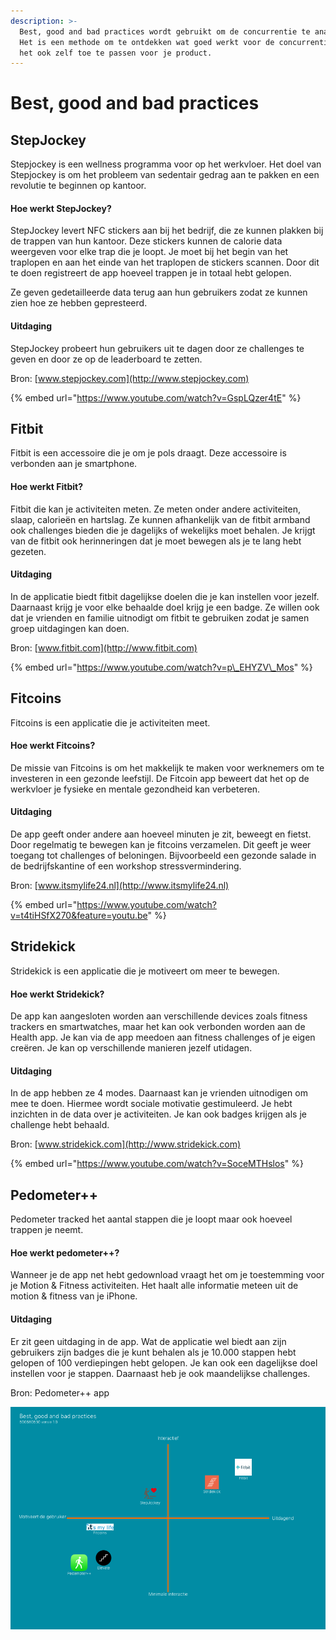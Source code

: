 ```yaml
---
description: >-
  Best, good and bad practices wordt gebruikt om de concurrentie te analyseren.
  Het is een methode om te ontdekken wat goed werkt voor de concurrentie en om
  het ook zelf toe te passen voor je product.
---
```


# Best, good and bad practices

## StepJockey

Stepjockey is een wellness programma voor op het werkvloer. Het doel van Stepjockey is om het probleem van sedentair gedrag aan te pakken en een revolutie te beginnen op kantoor.

#### Hoe werkt StepJockey?

StepJockey levert NFC stickers aan bij het bedrijf, die ze kunnen plakken bij de trappen van hun kantoor. Deze stickers kunnen de calorie data weergeven voor elke trap die je loopt. Je moet bij het begin van het traplopen en aan het einde van het traplopen de stickers scannen. Door dit te doen registreert de app hoeveel trappen je in totaal hebt gelopen.

Ze geven gedetailleerde data terug aan hun gebruikers zodat ze kunnen zien hoe ze hebben gepresteerd.

#### Uitdaging

StepJockey probeert hun gebruikers uit te dagen door ze challenges te geven en door ze op de leaderboard te zetten.

Bron: [www.stepjockey.com](http://www.stepjockey.com)

{% embed url="https://www.youtube.com/watch?v=GspLQzer4tE" %}



## Fitbit

Fitbit is een accessoire die je om je pols draagt. Deze accessoire is verbonden aan je smartphone.

#### Hoe werkt Fitbit?

Fitbit die kan je activiteiten meten. Ze meten onder andere activiteiten, slaap, calorieën en hartslag. Ze kunnen afhankelijk van de fitbit armband ook challenges bieden die je dagelijks of wekelijks moet behalen. Je krijgt van de fitbit ook herinneringen dat je moet bewegen als je te lang hebt gezeten.

#### Uitdaging

In de applicatie biedt fitbit dagelijkse doelen die je kan instellen voor jezelf. Daarnaast krijg je voor elke behaalde doel krijg je een badge. Ze willen ook dat je vrienden en familie uitnodigt om fitbit te gebruiken zodat je samen groep uitdagingen kan doen.

Bron: [www.fitbit.com](http://www.fitbit.com)

{% embed url="https://www.youtube.com/watch?v=p\_EHYZV\_Mos" %}



## Fitcoins

Fitcoins is een applicatie die je activiteiten meet.

#### Hoe werkt Fitcoins?

De missie van Fitcoins is om het makkelijk te maken voor werknemers om te investeren in een gezonde leefstijl. De Fitcoin app beweert dat het op de werkvloer je fysieke en mentale gezondheid kan verbeteren.

#### Uitdaging

De app geeft onder andere aan hoeveel minuten je zit, beweegt en fietst. Door regelmatig te bewegen kan je fitcoins verzamelen. Dit geeft je weer toegang tot challenges of beloningen. Bijvoorbeeld een gezonde salade in de bedrijfskantine of een workshop stressvermindering.

Bron: [www.itsmylife24.nl](http://www.itsmylife24.nl)

{% embed url="https://www.youtube.com/watch?v=t4tiHSfX270&feature=youtu.be" %}



## Stridekick

Stridekick is een applicatie die je motiveert om meer te bewegen.

#### Hoe werkt Stridekick?

De app kan aangesloten worden aan verschillende devices zoals fitness trackers en smartwatches, maar het kan ook verbonden worden aan de Health app. Je kan via de app meedoen aan fitness challenges of je eigen creëren. Je kan op verschillende manieren jezelf utidagen.

#### Uitdaging

In de app hebben ze 4 modes. Daarnaast kan je vrienden uitnodigen om mee te doen. Hiermee wordt sociale motivatie gestimuleerd. Je hebt inzichten in de data over je activiteiten. Je kan ook badges krijgen als je challenge hebt behaald.

Bron: [www.stridekick.com](http://www.stridekick.com)

{% embed url="https://www.youtube.com/watch?v=SoceMTHslos" %}



## Pedometer++

Pedometer tracked het aantal stappen die je loopt maar ook hoeveel trappen je neemt.

#### Hoe werkt pedometer++?

Wanneer je de app net hebt gedownload vraagt het om je toestemming voor je Motion & Fitness activiteiten. Het haalt alle informatie meteen uit de motion & fitness van je iPhone.

#### Uitdaging

Er zit geen uitdaging in de app. Wat de applicatie wel biedt aan zijn gebruikers zijn badges die je kunt behalen als je 10.000 stappen hebt gelopen of 100 verdiepingen hebt gelopen. Je kan ook een dagelijkse doel instellen voor je stappen. Daarnaast heb je ook maandelijkse challenges.

Bron: Pedometer++ app

![Afbeelding 36](../../.gitbook/assets/best-good-and-bad-practices.png)



